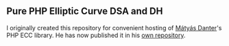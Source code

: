 ## Pure PHP Elliptic Curve DSA and DH

I originally created this repository for convenient hosting of [Mátyás Danter](https://github.com/mdanter)'s PHP ECC library.  He has now published it in his [own repository](https://github.com/mdanter/phpecc).
